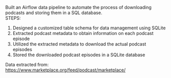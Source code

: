 Built an Airflow data pipeline to automate the process of downloading podcasts and storing them in a SQL database.  
STEPS:  
1. Designed a customized table schema for data management using SQLite
2. Extracted podcast metadata to obtain information on each podcast episode
3. Utilized the extracted metadata to download the actual podcast episodes
4. Stored the downloaded podcast episodes in a SQLite database  

Data extracted from: https://www.marketplace.org/feed/podcast/marketplace/
